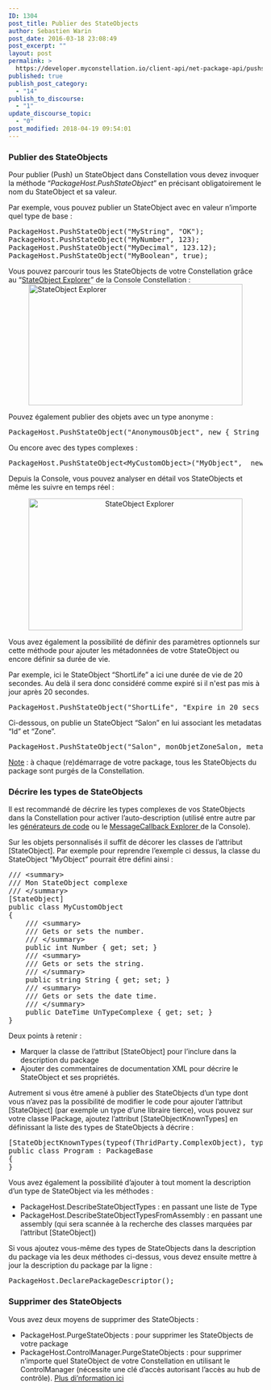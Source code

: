 ```yaml
---
ID: 1304
post_title: Publier des StateObjects
author: Sebastien Warin
post_date: 2016-03-18 23:08:49
post_excerpt: ""
layout: post
permalink: >
  https://developer.myconstellation.io/client-api/net-package-api/pushstateobject/
published: true
publish_post_category:
  - "14"
publish_to_discourse:
  - "1"
update_discourse_topic:
  - "0"
post_modified: 2018-04-19 09:54:01
---
```

<h3>Publier des StateObjects</h3>
Pour publier (Push) un StateObject dans Constellation vous devez invoquer la méthode “<em>PackageHost.PushStateObject</em>” en précisant obligatoirement le nom du StateObject et sa valeur.

Par exemple, vous pouvez publier un StateObject avec en valeur n’importe quel type de base :
<pre class="lang:c# decode:true ">PackageHost.PushStateObject("MyString", "OK");
PackageHost.PushStateObject("MyNumber", 123);
PackageHost.PushStateObject("MyDecimal", 123.12);
PackageHost.PushStateObject("MyBoolean", true);</pre>
Vous pouvez parcourir tous les StateObjects de votre Constellation grâce au “<a href="/constellation-platform/constellation-console/stateobjects-explorer/">StateObject Explorer</a>” de la Console Constellation :<a href="https://developer.myconstellation.io/wp-content/uploads/2016/03/image-142.png"><img style="background-image: none; float: none; padding-top: 0px; padding-left: 0px; margin-left: auto; display: block; padding-right: 0px; margin-right: auto; border-width: 0px;" title="StateObject Explorer" src="https://developer.myconstellation.io/wp-content/uploads/2016/03/image_thumb-119.png" alt="StateObject Explorer" width="424" height="240" border="0" /></a>

Pouvez également publier des objets avec un type anonyme :
<pre class="lang:c# decode:true">PackageHost.PushStateObject("AnonymousObject", new { String = "test", Number = 123 });</pre>
Ou encore avec des types complexes :
<pre class="lang:c# decode:true">PackageHost.PushStateObject&lt;MyCustomObject&gt;("MyObject",  new MyCustomObject() { String = "test", Number = 123 });</pre>
<p align="left">Depuis la Console, vous pouvez analyser en détail vos StateObjects et même les suivre en temps réel :</p>
<p align="center"><a href="https://developer.myconstellation.io/wp-content/uploads/2016/03/image-143.png"><img style="background-image: none; padding-top: 0px; padding-left: 0px; display: inline; padding-right: 0px; border-width: 0px;" title="StateObject Explorer" src="https://developer.myconstellation.io/wp-content/uploads/2016/03/image_thumb-120.png" alt="StateObject Explorer" width="424" height="261" border="0" /></a></p>
Vous avez également la possibilité de définir des paramètres optionnels sur cette méthode pour ajouter les métadonnées de votre StateObject ou encore définir sa durée de vie.

Par exemple, ici le StateObject “ShortLife” a ici une durée de vie de 20 secondes. Au delà il sera donc considéré comme expiré si il n'est pas mis à jour après 20 secondes.
<pre class="lang:c# decode:true">PackageHost.PushStateObject("ShortLife", "Expire in 20 secs !!!", lifetime: 20);</pre>
Ci-dessous, on publie un StateObject “Salon” en lui associant les metadatas “Id” et “Zone”.
<pre class="lang:c# decode:true">PackageHost.PushStateObject("Salon", monObjetZoneSalon, metadatas: new Dictionary&lt;string, object&gt; { { "Id", 42 }, { "Zone", "Salon" } });</pre>
<u>Note</u> : à chaque (re)démarrage de votre package, tous les StateObjects du package sont purgés de la Constellation.
<h3>Décrire les types de StateObjects</h3>
Il est recommandé de décrire les types complexes de vos StateObjects dans la Constellation pour activer l’auto-description (utilisé entre autre par les <a href="/constellation-platform/constellation-sdk/generateur-de-code/">générateurs de code</a> ou le <a href="/constellation-platform/constellation-console/messagecallbacks-explorer/">MessageCallback Explorer </a>de la Console).

Sur les objets personnalisés il suffit de décorer les classes de l’attribut [StateObject]. Par exemple pour reprendre l’exemple ci dessus, la classe du StateObject “MyObject” pourrait être défini ainsi :
<pre class="lang:c# decode:true ">/// &lt;summary&gt;
/// Mon StateObject complexe
/// &lt;/summary&gt;
[StateObject]
public class MyCustomObject
{
    /// &lt;summary&gt;
    /// Gets or sets the number.
    /// &lt;/summary&gt;
    public int Number { get; set; }
    /// &lt;summary&gt;
    /// Gets or sets the string.
    /// &lt;/summary&gt;
    public string String { get; set; }
    /// &lt;summary&gt;
    /// Gets or sets the date time.
    /// &lt;/summary&gt;
    public DateTime UnTypeComplexe { get; set; }
}
</pre>
Deux points à retenir :
<ul>
 	<li>Marquer la classe de l’attribut [StateObject] pour l’inclure dans la description du package</li>
 	<li>Ajouter des commentaires de documentation XML pour décrire le StateObject et ses propriétés.</li>
</ul>
Autrement si vous être amené à publier des StateObjects d’un type dont vous n’avez pas la possibilité de modifier le code pour ajouter l’attribut [StateObject] (par exemple un type d’une libraire tierce), vous pouvez sur votre classe IPackage, ajoutez l’attribut [StateObjectKnownTypes] en définissant la liste des types de StateObjects à décrire :
<pre class="lang:c# decode:true ">[StateObjectKnownTypes(typeof(ThridParty.ComplexObject), typeof(AnotherThridParty.AnotherType))]
public class Program : PackageBase
{
}</pre>
Vous avez également la possibilité d’ajouter à tout moment la description d’un type de StateObject via les méthodes :
<ul>
 	<li>PackageHost.DescribeStateObjectTypes : en passant une liste de Type</li>
 	<li>PackageHost.DescribeStateObjectTypesFromAssembly : en passant une assembly (qui sera scannée à la recherche des classes marquées par l’attribut [StateObject])</li>
</ul>
Si vous ajoutez vous-même des types de StateObjects dans la description du package via les deux méthodes ci-dessus, vous devez ensuite mettre à jour la description du package par la ligne :
<pre class="lang:c# decode:true">PackageHost.DeclarePackageDescriptor();</pre>
<h3>Supprimer des StateObjects</h3>
Vous avez deux moyens de supprimer des StateObjects :
<ul>
 	<li>PackageHost.PurgeStateObjects : pour supprimer les StateObjects de votre package</li>
 	<li>PackageHost.ControlManager.PurgeStateObjects : pour supprimer n’importe quel StateObject de votre Constellation en utilisant le ControlManager (nécessite une clé d’accès autorisant l’accès au hub de contrôle). <a href="/client-api/net-package-api/controlmanager/">Plus di’nformation ici</a></li>
</ul>